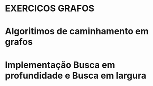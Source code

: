 # **EXERCICOS GRAFOS**
# Algoritimos de caminhamento em grafos
# Implementação Busca em profundidade e Busca em largura

